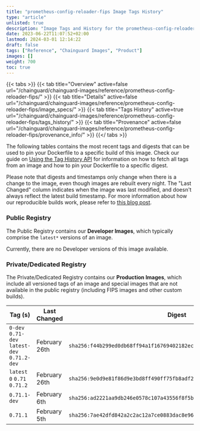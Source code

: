 ```yaml
---
title: "prometheus-config-reloader-fips Image Tags History"
type: "article"
unlisted: true
description: "Image Tags and History for the prometheus-config-reloader-fips Chainguard Image"
date: 2023-06-22T11:07:52+02:00
lastmod: 2024-03-01 12:14:22
draft: false
tags: ["Reference", "Chainguard Images", "Product"]
images: []
weight: 700
toc: true
---
```


{{< tabs >}}
{{< tab title="Overview" active=false url="/chainguard/chainguard-images/reference/prometheus-config-reloader-fips/" >}}
{{< tab title="Details" active=false url="/chainguard/chainguard-images/reference/prometheus-config-reloader-fips/image_specs/" >}}
{{< tab title="Tags History" active=true url="/chainguard/chainguard-images/reference/prometheus-config-reloader-fips/tags_history/" >}}
{{< tab title="Provenance" active=false url="/chainguard/chainguard-images/reference/prometheus-config-reloader-fips/provenance_info/" >}}
{{</ tabs >}}

The following tables contains the most recent tags and digests that can be used to pin your Dockerfile to a specific build of this image. Check our guide on [Using the Tag History API](/chainguard/chainguard-images/using-the-tag-history-api/) for information on how to fetch all tags from an image and how to pin your Dockerfile to a specific digest.

Please note that digests and timestamps only change when there is a change to the image, even though images are rebuilt every night. The "Last Changed" column indicates when the image was last modified, and doesn't always reflect the latest build timestamp. For more information about how our reproducible builds work, please refer to [this blog post](https://www.chainguard.dev/unchained/reproducing-chainguards-reproducible-image-builds).

### Public Registry
The Public Registry contains our **Developer Images**, which typically comprise the `latest*` versions of an image.

Currently, there are no Developer versions of this image available.

### Private/Dedicated Registry
The Private/Dedicated Registry contains our **Production Images**, which include all versioned tags of an image and special images that are not available in the public registry (including FIPS images and other custom builds).

| Tag (s)                                       | Last Changed  | Digest                                                                    |
|-----------------------------------------------|---------------|---------------------------------------------------------------------------|
|  `0-dev` `0.71-dev` `latest-dev` `0.71.2-dev` | February 26th | `sha256:f44b299ed0db68ff94a1f16769402182ecf38fa195b6d0e6d6e7756711029070` |
|  `latest` `0` `0.71` `0.71.2`                 | February 26th | `sha256:9e0d9e81f86d9e3bd8ff490ff75fb8adf2df9bf0db12cd10d1328538ed27ca62` |
|  `0.71.1-dev`                                 | February 6th  | `sha256:ad2221aa9db246e0578c107a43556f8f5bf31f79f5363adfa6f9b491c1b2840b` |
|  `0.71.1`                                     | February 5th  | `sha256:7ae42dfd842a2c2ac12a7ce0883dac8e9699734f93339396141ccdfbe72a2de0` |

